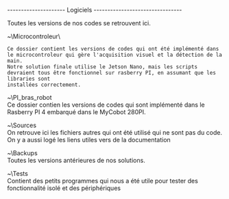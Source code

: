 --------------------- Logiciels --------------------------------

Toutes les versions de nos codes se retrouvent ici.

~\Microcontroleur\ 

    Ce dossier contient les versions de codes qui ont été implémenté dans le microcontroleur qui gère l'acquisition visuel et la détection de la main. 
    Notre solution finale utilise le Jetson Nano, mais les scripts devraient tous être fonctionnel sur rasberry PI, en assumant que les libraries sont 
    installées correctement.

~\PI_bras_robot\
    Ce dossier contien les versions de codes qui sont implémenté dans le Rasberry PI 4 embarqué dans le MyCobot 280PI.

~\Sources\
    On retrouve ici les fichiers autres qui ont été utilisé qui ne sont pas du code. On y a aussi logé les liens utiles vers de la documentation 

~\Backups\
    Toutes les versions antérieures de nos solutions.
    
~\Tests\
    Contient des petits programmes qui nous a été utile pour tester des fonctionnalité isolé et des périphériques
